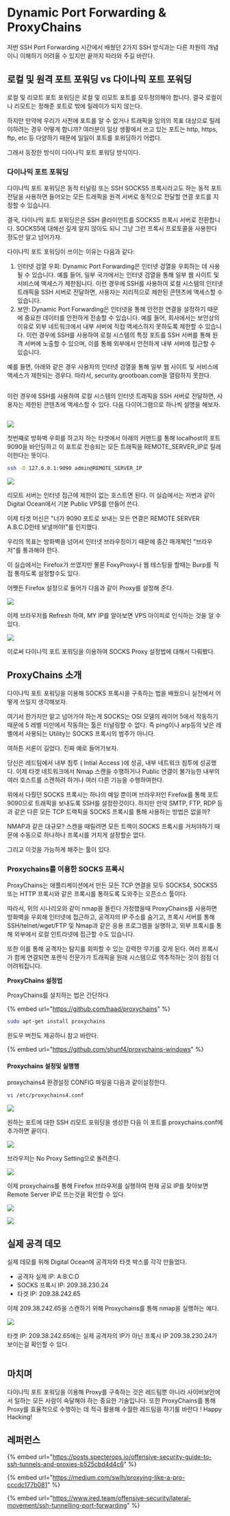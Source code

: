 # Dynamic Port Forwarding & ProxyChains

저번 SSH Port Forwarding 시간에서 배웠던 2가지 SSH 방식과는 다른 차원의 개념이니 이해하기 어려울 수 있지만 끝까지 따라와 주길 바란다.

## 로컬 및 원격 포트 포워딩 vs 다이나믹 포트 포워딩

로컬 및 리모트 포트 포워딩은 로컬 및 리모트 포트를 모두정의해야 합니다. 결국 로컬이나 리모트는 정해준 포트로 밖에 릴레이가 되지 않는다.

하지만 만약에 우리가 사전에 포트를 알 수 없거나 트래픽을 임의의 목표 대상으로 릴레이하려는 경우 어떻게 합니까? 여러분이 일상 생활에서 쓰고 있는 포트는 http, https, ftp, etc 등 다양하기 때문에 일일이 포트를 포워딩하기 어렵다.

그래서 등장한 방식이 다이나믹 포트 포워딩 방식이다.

### 다이나믹 포트 포워딩

다이나믹 포트 포워딩은 동적 터널링 또는 SSH SOCKS5 프록시라고도 하는 동적 포트 전달을 사용하면 들어오는 모든 트래픽을 원격 서버로 동적으로 전달할 연결 포트를 지정할 수 있습니다.

결국, 다이나믹 포트 포워딩은은 SSH 클라이언트를 SOCKS5 프록시 서버로 전환합니다. SOCKS5에 대해선 깊게 알지 않아도 되니 그냥 그런 프록시 프로토콜을 사용한다 정도만 알고 넘어가자.

다이나믹 포트 포워딩이 쓰이는 이유는 다음과 같다:

1. 인터넷 검열 우회: Dynamic Port Forwarding은 인터넷 검열을 우회하는 데 사용될 수 있습니다. 예를 들어, 일부 국가에서는 인터넷 검열을 통해 일부 웹 사이트 및 서비스에 액세스가 제한됩니다. 이런 경우에 SSH를 사용하여 로컬 시스템의 인터넷 트래픽을 SSH 서버로 전달하면, 사용자는 지리적으로 제한된 콘텐츠에 액세스할 수 있습니다.
2. 보안: Dynamic Port Forwarding은 인터넷을 통해 안전한 연결을 설정하기 때문에 중요한 데이터를 안전하게 전송할 수 있습니다. 예를 들어, 회사에서는 보안상의 이유로 외부 네트워크에서 내부 서버에 직접 액세스하지 못하도록 제한할 수 있습니다. 이런 경우에 SSH를 사용하여 로컬 시스템의 특정 포트를 SSH 서버를 통해 원격 서버에 노출할 수 있으며, 이를 통해 외부에서 안전하게 내부 서버에 접근할 수 있습니다.

예를 들면, 아래와 같은 경우 사용자의 인터넷 검열을 통해 일부 웹 사이트 및 서비스에 액세스가 제한되는 경우다. 따라서, security.grootboan.com을 열람하지 못한다.&#x20;

<figure><img src="../obsidian_resources/Pasted image 20230424114206.png" alt=""><figcaption></figcaption></figure>

이런 경우에 SSH를 사용하여 로컬 시스템의 인터넷 트래픽을 SSH 서버로 전달하면, 사용자는 제한된 콘텐츠에 액세스할 수 있다. 다음 다이어그램으로 하나씩 설명을 해보자.&#x20;

<figure><img src="../obsidian_resources/Pasted image 20230424115734.png" alt=""><figcaption></figcaption></figure>

![](<../obsidian\_resources/Pasted image 20230424121933.png>)

첫번쨰로 방화벽 우회를 하고자 하는 타겟에서 아래의 커맨드를 통해 localhost의 포트 9090을 바인딩하고 이 포트로 전송되는 모든 트래픽을 REMOTE\_SERVER\_IP로 릴레이한다는 뜻이다.

```sh
ssh -D 127.0.0.1:9090 admin@REMOTE_SERVER_IP
```

![](<../obsidian\_resources/Pasted image 20230424122154.png>)

리모트 서버는 인터넷 접근에 제한이 없는 호스트면 된다. 이 실습에서는 저번과 같이 Digital Ocean에서 기본 Public VPS를 만들어 쓴다.

이제 타겟 머신은 "너가 9090 포트로 보내는 모든 연결은 REMOTE SERVER A.B.C.D한테 보낼꺼야!"를 인지했다.

우리의 목표는 방화벽을 넘어서 인터넷 브라우징이기 때문에 중간 매개체인 "브라우저"를 통과해야 한다.

이 실습에서는 Firefox가 쓰였지만 몰론 FoxyProxy나 웹 테스팅을 할때는 Burp를 직접 통하도록 설정할수도 있다.

어쨋든 Firefox 설정으로 들어가 다음과 같이 Proxy를 설정해 준다.

![](<../obsidian\_resources/Pasted image 20230424120937.png>)

이제 브라우저를 Refresh 하여, MY IP를 알아보면 VPS 아이피로 인식하는 것을 알 수 있다.

![](<../obsidian\_resources/Pasted image 20230424122254.png>)

이로써 다이나믹 포트 포워딩을 이용하여 SOCKS Proxy 설정법에 대해서 다뤄봤다.

## ProxyChains 소개

다이나믹 포트 포워딩을 이용해 SOCKS 프록시을 구축하는 법을 배웠으니 실전에서 어떻게 쓰일지 생각해보자.

여기서 한가지만 알고 넘어가야 하는게 SOCKS는 OSI 모델의 레이어 5에서 작동하기 때문에 5 레벨 미만에서 작동하는 툴은 터널링할 수 없다. 즉 ping이나 arp등의 낮은 레벨에서 사용되는 Utility는 SOCKS 프록시의 범주가 아니다.

여하튼 서론이 길었다. 진짜 예로 들어가보자.

당신은 레드팀에서 내부 침투 ( Intial Access )에 성공, 내부 네트워크 침투에 성공했다. 이제 타겟 네트워크에서 Nmap 스캔을 수행하거나 Public 연결이 불가능한 내부의 여러 호스트를 스캔하려 하거나 여러 다른 기능을 수행하여한다.

위에서 다뤘던 SOCKS 프록시는 하나의 예일 뿐이며 브라우저인 Firefox를 통해 포트 9090으로 트래픽을 보내도록 SSH를 설정한것이다. 하지만 만약 SMTP, FTP, RDP 등과 같은 다른 모든 TCP 트랙픽을 SOCKS 프록시를 통해 사용하는 방법은 없을까?

NMAP과 같은 대규모? 스캔을 때릴려면 모든 트랙이 SOCKS 프록시를 거처야하기 때문에 수동으로 하나하나 프록시를 거치게 설정할순 없다.

그리고 이것을 가능하게 해주는 툴이 있다.

### Proxychains를 이용한 SOCKS 프록시

ProxyChains는 애플리케이션에서 만든 모든 TCP 연결을 모두 SOCKS4, SOCKS5 또는 HTTP 프록시와 같은 프록시를 통하도록 도와주는 오픈소스 툴이다.

따라서, 위의 시나리오와 같이 nmap을 돌린다 가정했을때 ProxyChains를 사용하면 방화벽을 우회해 인터넷에 접근하고, 공격자의 IP ​​주소를 숨기고, 프록시 서버를 통해 SSH/telnet/wget/FTP 및 Nmap과 같은 응용 프로그램을 실행하고, 외부 프록시를 통해 외부에서 로컬 인트라넷에 접근할 수도 있습니다.

또한 이를 통해 공격자는 탐지를 회피할 수 있는 강력한 무기를 갖게 된다. 여러 프록시가 함께 연결되면 포렌식 전문가가 트래픽을 원래 시스템으로 역추적하는 것이 점점 더 어려워집니다.

**ProxyChains 설정법**

ProxyChains를 설치하는 법은 간단하다.

{% embed url="https://github.com/haad/proxychains" %}

```sh
sudo apt-get install proxychains
```

윈도우 버전도 제공하니 참고 바란다.&#x20;

{% embed url="https://github.com/shunf4/proxychains-windows" %}

#### Proxychains 설정및 실행행

proxychains4 환경설정 CONFIG 파일을 다음과 같이설정한다.

```sh
vi /etc/proxychains4.conf
```

![](<../obsidian\_resources/Pasted image 20230424140932.png>)

원하는 포트에 대한 SSH 리모트 포워딩을 생성한 다음 이 포트를 proxychains.conf에 추가하면 끝이다.

![](<../obsidian\_resources/Pasted image 20230424122154.png>)

브라우저는 No Proxy Setting으로 돌려준다.

![](<../obsidian\_resources/Pasted image 20230424143815.png>)

이제 proxychains롤 통해 Firefox 브라우저를 실행하여 현재 공요 IP를 찾아보면 Remote Server IP로 뜨는것을 확인할 수 있다.

![](<../obsidian\_resources/Pasted image 20230424141339.png>)

![](<../obsidian\_resources/Pasted image 20230424141407.png>)

## 실제 공격 데모

실제 데모를 위해 Digital Ocean에 공격자와 타겟 박스를 각각 만들었다.

* 공격자 실제 IP: A:B:C:D
* SOCKS 프록시 IP: 209.38.230.24
* 타겟 IP: 209.38.242.65

이제 209.38.242.65을 스캔하기 위해 Proxychains를 통해 nmap을 실행하는 예다.

![](<../obsidian\_resources/Pasted image 20230424142005.png>)

타겟 IP: 209.38.242.65에는 실제 공격자의 IP가 아닌 프록시 IP 209.38.230.24가 보이는걸 확인할 수 있다.&#x20;

<figure><img src="../obsidian_resources/Pasted image 20230424142512.png" alt=""><figcaption></figcaption></figure>

## 마치며

다이나믹 포트 포워딩을 이용해 Proxy를 구축하는 것은 레드팀뿐 아니라 사이버보안에서 일하는 모든 사람이 숙달해야 하는 중요한 기술입니다. 또한 ProxyChains를 통해 Proxy를 효율적으로 수행하는 데 적극 활용해 수월한 레드팀을 하기를 바란다 ! Happy Hacking!

## 레퍼런스

{% embed url="https://posts.specterops.io/offensive-security-guide-to-ssh-tunnels-and-proxies-b525cbd4d4c6" %}

{% embed url="https://medium.com/swlh/proxying-like-a-pro-cccdc177b081" %}

{% embed url="https://www.ired.team/offensive-security/lateral-movement/ssh-tunnelling-port-forwarding" %}



